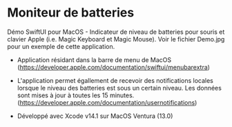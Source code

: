 # Moniteur de batteries

Démo SwiftUI pour MacOS - Indicateur de niveau de batteries pour souris et clavier Apple (i.e. Magic Keyboard et Magic Mouse). Voir le fichier Demo.jpg pour un exemple de cette application.

 - Application résidant dans la barre de menu de MacOS (https://developer.apple.com/documentation/swiftui/menubarextra)
 
 - L'application permet égallement de recevoir des notifications locales lorsque le niveau des batteries est sous un certain niveau. Les données sont mises à jour à toutes les 15 minutes. (https://developer.apple.com/documentation/usernotifications)
 
  - Développé avec Xcode v14.1 sur MacOS Ventura (13.0)
